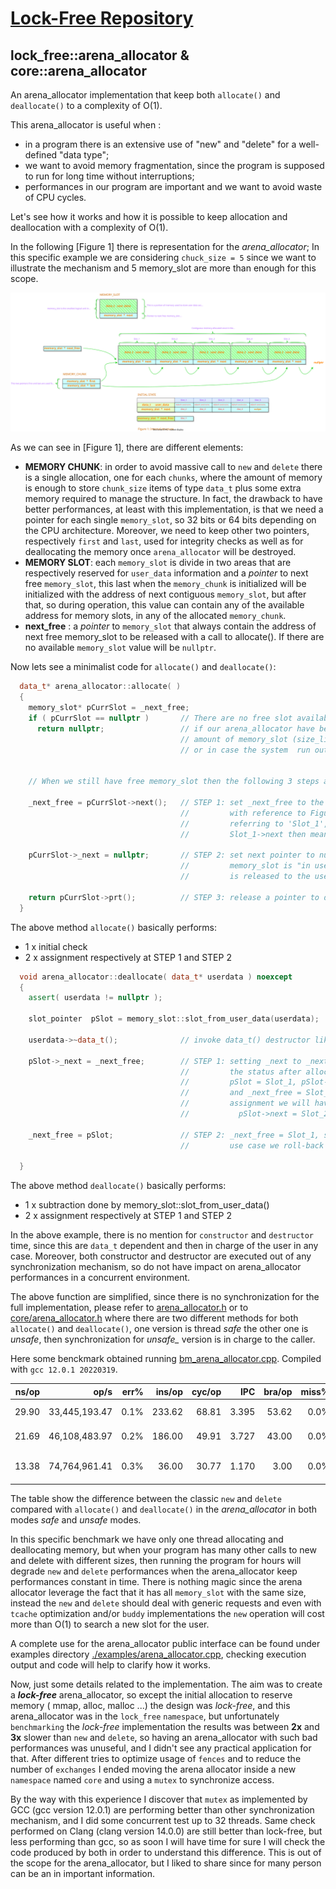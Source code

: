 # [Lock-Free Repository](../../../README.md)

## lock_free::arena_allocator  &  core::arena_allocator

An arena_allocator implementation that keep both `allocate()` and `deallocate()` to a complexity of O(1).
 
This arena_allocator is useful when :
 - in a program there is an extensive use of "new" and "delete" for a well-defined "data type";
 - we want to avoid memory fragmentation, since the program is supposed to run for long time without interruptions;
 - performances in our program are important and we want to avoid waste of CPU cycles.

Let's see how it works and how it is possible to keep allocation and deallocation with a complexity of O(1).

In the following [Figure 1] there is representation for the *arena_allocator*; In this specific example we are considering `chuck_size = 5` since we want to illustrate the mechanism and 5 memory_slot are more than enough for this scope. 

![Figure 1](.resources/arena_allocator_initial.svg)

As we can see in [Figure 1], there are different elements:
* **MEMORY CHUNK**: in order to avoid massive call to `new` and `delete` there is a single allocation, one for each `chunks`, where the amount of memory is enough to store `chunk_size` items of type `data_t` plus some extra memory required to manage the structure. In fact, the drawback to have better performances, at least with this implementation, is that we need a pointer for each single `memory_slot`, so 32 bits or 64 bits depending on the CPU architecture. Moreover, we need to keep other two pointers, respectively `first` and `last`, used for integrity checks as well as for deallocating the memory once `arena_allocator` will be destroyed.
* **MEMORY SLOT**: each `memory_slot` is divide in two areas that are respectively reserved for `user_data` information and a *pointer* to next free `memory_slot`, this last when the `memory_chunk` is initialized will be initialized with the address of next contiguous `memory_slot`, but after that, so during operation, this value can contain any of the available address for memory slots, in any of the allocated `memory_chunk`. 
* **next_free** : a *pointer* to `memory_slot` that always contain the address of next free memory_slot to be released with a call to allocate(). If there are no available `memory_slot` value will be `nullptr`. 

Now lets see a minimalist code for `allocate()` and `deallocate()`:
```cpp
  data_t* arena_allocator::allocate( ) 
  { 
    memory_slot* pCurrSlot = _next_free;
    if ( pCurrSlot == nullptr )       // There are no free slot available, this can occur in
      return nullptr;                 // if our arena_allocator have been limited to a maximum 
                                      // amount of memory_slot (size_limit template parameter)
                                      // or in case the system  run out-of-memory.

    
    // When we still have free memory_slot then the following 3 steps are done.
    
    _next_free = pCurrSlot->next();   // STEP 1: set _next_free to the next() in the chain.
                                      //         with reference to Figure 1, if _next_free was
                                      //         referring to 'Slot_1', then we move it to 
                                      //         Slot_1->next then means 'Slot_2'
    
    pCurrSlot->_next = nullptr;       // STEP 2: set next pointer to nullptr since this 
                                      //         memory_slot is "in use" and 'ownership'
                                      //         is released to the user.     
    
    return pCurrSlot->prt();          // STEP 3: release a pointer to data_t to the caller
  }
```

The above method `allocate()` basically performs:
* 1 x initial check
* 2 x assignment respectively at STEP 1 and STEP 2

```cpp
  void arena_allocator::deallocate( data_t* userdata ) noexcept
  {
    assert( userdata != nullptr );

    slot_pointer  pSlot = memory_slot::slot_from_user_data(userdata);

    userdata->~data_t();              // invoke data_t() destructor like a call to delete()

    pSlot->_next = _next_free;        // STEP 1: setting _next to _next_free, so following
                                      //         the status after allocate() above, we have
                                      //         pSlot = Slot_1, pSlot->_next = nullptr and
                                      //         and _next_free = Slot_2; then after this 
                                      //         assignment we will have:
                                      //           pSlot->next = Slot_2  

    _next_free = pSlot;               // STEP 2: _next_free = Slot_1, so in this specific
                                      //         use case we roll-back to the original status.

  }
```
The above method `deallocate()` basically performs:
* 1 x subtraction done by memory_slot::slot_from_user_data()
* 2 x assignment respectively at STEP 1 and STEP 2

In the above example, there is no mention for `constructor` and `destructor` time, since this are `data_t` dependent and then in charge of the user in any case. Moreover, both constructor and destructor are executed out of any synchronization mechanism, so do not have impact on arena_allocator performances in a concurrent environment.

The above function are simplified, since there is no synchronization for the full implementation, please refer to [arena_allocator.h](../../../include/arena_allocator.h) or to [core/arena_allocator.h](../../../include/core/arena_allocator.h) where there are two different methods for both `allocate()` and `deallocate()`, one version is thread *safe* the other one is *unsafe*, then synchronization for *unsafe_* version is in charge to the caller. 

Here some benckmark obtained running [bm_arena_allocator.cpp](../../../benchmarks/bm_arena_allocator.cpp). Compiled with `gcc 12.0.1 20220319`.

|               ns/op |                op/s |    err% |          ins/op |          cyc/op |    IPC |         bra/op |   miss% |     total | benchmark
|--------------------:|--------------------:|--------:|----------------:|----------------:|-------:|---------------:|--------:|----------:|:----------
|               29.90 |       33,445,193.47 |    0.1% |          233.62 |           68.81 |  3.395 |          53.62 |    0.0% |     13.49 | `Using new and delete`
|               21.69 |       46,108,483.97 |    0.2% |          186.00 |           49.91 |  3.727 |          43.00 |    0.0% |      9.80 | `Using arena_allocator`
|               13.38 |       74,764,961.41 |    0.3% |           36.00 |           30.77 |  1.170 |           3.00 |    0.0% |      6.03 | `Using arena_allocator unsafe`

The table show the difference between the classic `new` and `delete` compared with `allocate()` and `deallocate()` in the *arena_allocator* in both modes *safe* and *unsafe* modes.

In this specific benchmark we have only one thread allocating and deallocating memory, but when your program has many other calls to new and delete with different sizes, then running the program for hours will degrade `new` and `delete` performances when the arena_allocator keep performances constant in time.
There is nothing magic since the arena allocator leverage the fact that it has all `memory_slot` with the same size, instead the `new` and `delete` should deal with generic requests and even with `tcache` optimization and/or `buddy` implementations the `new` operation will cost more than O(1) to search a new slot for the user.

A complete use for the arena_allocator public interface can be found under examples directory [./examples/arena_allocator.cpp](../../../examples/arena_allocator.cpp), checking execution output and code will help to clarify how it works.

Now, just some details related to the implementation. The aim was to create a ***lock-free*** arena_allocator, so except the initial allocation to reserve memory ( mmap, alloc, malloc ...) the design was *lock-free*, and this arena_allocator was in the `lock_free` `namespace`, but unfortunately `benchmarking` the *lock-free* implementation the results was between **2x** and **3x** slower than `new` and `delete`, so having an arena_allocator with such bad performances was unuseful, and I didn't see any practical application for that. After different tries to optimize usage of `fences` and to reduce the number of `exchanges` I ended moving the arena allocator inside a new `namespace` named `core` and using a `mutex` to synchronize access.

By the way with this experience I discover that `mutex` as implemented by GCC (gcc version 12.0.1) are performing better than other synchronization mechanism, and I did some concurrent test up to 32 threads. Same check performed on Clang (clang version 14.0.0) are still better than lock-free, but less performing than gcc, so as soon I will have time for sure I will check the code produced by both in order to understand this difference. This is out of the scope for the arena_allocator, but I liked to share since for many person can be an in important information.

